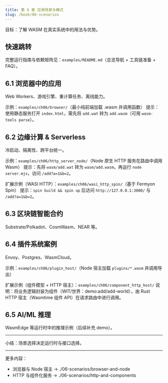 ```yaml
---
title: 第 6 章 应用场景与模式
slug: /book/06-scenarios
---
```


目标：了解 WASM 在真实系统中的用法与优势。

## 快速跳转
完整运行指南与依赖矩阵见：`examples/README.md`（总览导航 + 工具链准备 + FAQ）。

## 6.1 浏览器中的应用
Web Workers、游戏引擎、重计算任务、离线能力。

示例：`examples/ch06/browser/`（最小纯前端加载 .wasm 并调用函数）
提示：使用静态服务打开 `index.html`，需先将 `add.wat` 转为 `add.wasm`（可用 `wasm-tools parse`）。

## 6.2 边缘计算 & Serverless
冷启动、隔离性、跨平台统一。

示例：`examples/ch06/http_server_node/`（Node 原生 HTTP 服务在路由中调用 Wasm）
提示：先将 `wasm/add.wat` 转为 `wasm/add.wasm`，再运行 `node server.mjs`，访问 `/add?a=1&b=2`。

扩展示例（WASI HTTP）：`examples/ch06/wasi_http_spin/`（基于 Fermyon Spin）
提示：`spin build && spin up` 后访问 `http://127.0.0.1:3000/` 与 `/add?a=1&b=2`。

## 6.3 区块链智能合约
Substrate/Polkadot、CosmWasm、NEAR 等。

## 6.4 插件系统案例
Envoy、Postgres、WasmCloud。

示例：`examples/ch06/plugin_host/`（Node 宿主加载 `plugins/*.wasm` 并调用导出）

扩展示例（组件模型 + HTTP 宿主）：`examples/ch06/component_http_host/`
说明：将业务逻辑封装为组件（WIT/世界：demo:add/add-world），由 Rust HTTP 宿主（Wasmtime 组件 API）在请求路由中进行调用。

## 6.5 AI/ML 推理
WasmEdge 等运行时中的推理示例（后续补充 demo）。

---

小结：场景选择决定运行时与接口选择。

---

更多内容：
- 浏览器与 Node 宿主 → ./06-scenarios/browser-and-node
- HTTP 与组件化服务 → ./06-scenarios/http-and-components
